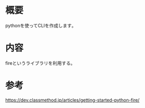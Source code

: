 # 概要

pythonを使ってCLIを作成します｡

# 内容

fireというライブラリを利用する｡

# 参考

https://dev.classmethod.jp/articles/getting-started-python-fire/
